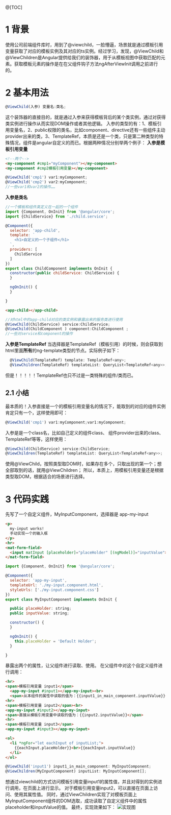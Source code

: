 ﻿@[TOC]
# 1 背景
使用公司前端组件库时，用到了@viewchild，一脸懵逼，场景就是通过模板引用变量获取了对应的模板实例及其对应的ts实例。经过学习，发现，@ViewChild和@ViewChildren是Angular提供给我们的装饰器，用于从模板视图中获取匹配的元素。获取模板元素的操作是在在父组件钩子方法ngAfterViewInit调用之前进行的。
# 2 基本用法
```js
@ViewChild(入参) 变量名:类名;
```
这个装饰器的直接目的，就是通过入参来获得模板背后的某个类实例，通过对获得类实例进行操作从而实现DOM操作或者其他逻辑。
入参的类型的有：1、模板引用变量名，2、public权限的类名，比如component、directive还有一些组件主动provider出来的类，3、TemplateRef，本质是还是一个类，只是第二种类型的特殊情况，组件是angular自定义的而已。根据两种情况分别举两个例子：
**入参是模板引用变量**
```html
<!--两个-->
<my-component #cmp1="myComponent"></my-component>
<my-component #cmp2模板引用变量></my-component>
```
```js
@ViewChild('cmp1') var1:myComponent;
@ViewChild('cmp2') var2:myComponent;
//一些var1和var2的操作……
```
**入参是类名**
```js
//一个模板和组件类定义在一起的一个组件
import {Component, OnInit} from '@angular/core';
import {ChildService} from './child.service';

@Component({
  selector: 'app-child',
  template: `
    <h1>自定义的一个子组件</h1>
  `,
  providers: [
    ChildService
  ]
})
export class ChildComponent implements OnInit {
  constructor(public childService: ChildService) {
  }

  ngOnInit() {
  }

}
```
```html
<app-child></app-child>
```
```js
//对html中的app-child对应的类实例和暴露出来的服务类进行使用
@ViewChild(ChildService) service:ChildService;
@ViewChild(ChildComponent ) component:ChildComponent ;
//一些对service和component的操作
```
**入参是TemplateRef**
当选择器是TemplateRef（模板引用）的时候，则会获取到html里面**所有**的ng-template类型的节点。实际例子如下：
```js
  @ViewChild(TemplateRef) template: TemplateRef<any>;
  @ViewChildren(TemplateRef) templateList: QueryList<TemplateRef<any>>;
```
但是！！！！！TemplateRef也只不过是一类特殊的组件/类而已。
## 2.1 小结
最本质的！入参直接是一个的模板引用变量名的情况下，能取到的对应的组件实例肯定只有一个，这样使用即可：
```js
@ViewChild('cmp1') var1:myComponent;var1:myComponent;
```
入参是是一个class名，比如自己定义的组件class、 组件provider出来的class、TemplateRef等等，这样使用：
```js
@ViewChild(ChildService) service:ChildService;
@ViewChildren(TemplateRef) templateList: QueryList<TemplateRef<any>>;
```
使用@ViewChild，按照类型取DOM时，如果存在多个，只取出现的第一个；想全部取到的话，就用@ViewChildren；
所以，本质上，用模板引用变量还是根据类型取DOM，根据适合的场景进行选择。
# 3 代码实践
先写了一个自定义组件，MyInputComponent，选择器是 app-my-input
```html
<p>
  my-input works!
  手动实现一个的输入框
</p>
<hr>
<mat-form-field>
  <input matInput [placeholder]="placeHolder" [(ngModel)]="inputValue">
</mat-form-field>
```
```js
import {Component, OnInit} from '@angular/core';

@Component({
  selector: 'app-my-input',
  templateUrl: './my-input.component.html',
  styleUrls: ['./my-input.component.css']
})
export class MyInputComponent implements OnInit {

  public placeHolder: string;
  public inputValue: string;

  constructor() {
  }

  ngOnInit() {
    this.placeHolder = 'Default Holder';
  }

}

```
暴露出两个的属性，让父组件进行读取、使用。
在父组件中对这个自定义组件进行调用：
```html
<hr>
<span>模板引用变量 input1</span>
  <app-my-input #input1></app-my-input><br>
  <span>从本组件的属性中读取的值为：{{input1_in_main_component.inputValue}}</span>
<hr>
<span>模板引用变量 input2</span><br>
<app-my-input #input2></app-my-input>
<span>直接从模板引用变量中读取的值为：{{input2.inputValue}}</span>
<hr>
<span>模板引用变量 input3</span>
<app-my-input #input3></app-my-input>

<ol>
  <li *ngFor="let eachInput of inputList;">
    {{eachInput.placeHolder}}<br>{{eachInput.inputValue}}
  </li>
</ol>
```
```js
@ViewChild('input1') input1_in_main_component: MyInputComponent;
@ViewChildren(MyInputComponent) inputList: MyInputComponent[];
```
想通过viewchild的方式访问模板引用变量input1的属性值，并且对得到的实例进行调用，在页面上进行显示。
对于模板引用变量input2，可以直接在页面上访问、使用其属性值。
同时，通过ViewChildren实现了对模板页面上MyInputComponent组件的DOM选取，成功读取了自定义组件中的属性placeholder和inputValue的值。
最终，实现效果如下：
![实现图](https://img-blog.csdnimg.cn/20191024233250621.png?x-oss-process=image/watermark,type_ZmFuZ3poZW5naGVpdGk,shadow_10,text_aHR0cHM6Ly9ibG9nLmNzZG4ubmV0L2plYXNvbl9jaGFuX3pqdQ==,size_16,color_FFFFFF,t_70)
